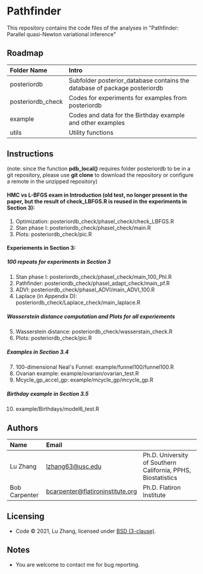 # Pathfinder

This repository contains the code files of the analyses in "Pathfinder: Parallel quasi-Newton variational inference"

Roadmap
---------
|Folder Name |     Intro            |
|:------ |:----------- |
|posteriordb| Subfolder posterior_database contains the database of package posteriordb|
|posteriordb_check| Codes for experiments for examples from posteriordb |
|example| Codes and data for the Birthday example and other examples |
|utils| Utility functions |


Instructions
---------
(note: since the function **pdb_local()** requires folder posteriordb to be in a git repository, please use **git clone** to download the repository or configure a remote in the unzipped repository)

#### HMC vs L-BFGS exam in Introduction (old test, no longer present in the paper, but the result of check_LBFGS.R is reused in the experiments in Section 3):
1. Optimization: posteriordb_check/phaseI_check/check_LBFGS.R
2. Stan phase I: posteriordb_check/phaseI_check/main.R
3. Plots: posteriordb_check/pic.R


#### Experiements in Section 3:
##### 100 repeats for experiments in Section 3
1. Stan phase I: posteriordb_check/phaseI_check/main_100_PhI.R
2. Pathfinder: posteriordb_check/phaseI_adapt_check/main_pf.R
3. ADVI: posteriordb_check/phaseI_ADVI/main_ADVI_100.R
4. Laplace (in Appendix D): posteriordb_check/Laplace_check/main_laplace.R
##### Wasserstein distance computation and Plots for all experiements
5. Wasserstein distance: posteriordb_check/wasserstain_check.R
6. Plots: posteriordb_check/pic.R
##### Examples in Section 3.4
7. 100-dimensional Neal's Funnel: example/funnel100/funnel100.R
8. Ovarian example: example/ovarian/ovarian_test.R
9. Mcycle_gp_accel_gp: example/mcycle_gp/mcycle_gp.R
##### Birthday example in Section 3.5
10. example/Birthdays/model6_test.R


Authors
---------
| Name   | Email       |              |
|:------ |:----------- | :----------- |
| Lu Zhang | lzhang63@usc.edu        | Ph.D.  University of Southern California, PPHS, Biostatistics |
| Bob Carpenter | bcarpenter@flatironinstitute.org       | Ph.D. Flatiron Institute |



Licensing
---------
* Code &copy; 2021, Lu Zhang, licensed under [BSD (3-clause)](https://opensource.org/licenses/BSD-3-Clause).

Notes
---------
* You are welcome to contact me for bug reporting.




